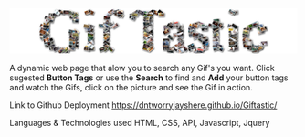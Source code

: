 ![](img/header.png)

A dynamic web page that alow you to search any Gif's you want. Click sugested **Button Tags** or use the **Search** to find and **Add** your button tags and watch the Gifs, click on the picture and see the Gif in action.

Link to Github Deployment
https://dntworryjayshere.github.io/Giftastic/

Languages & Technologies used
HTML, CSS, API, Javascript, Jquery
